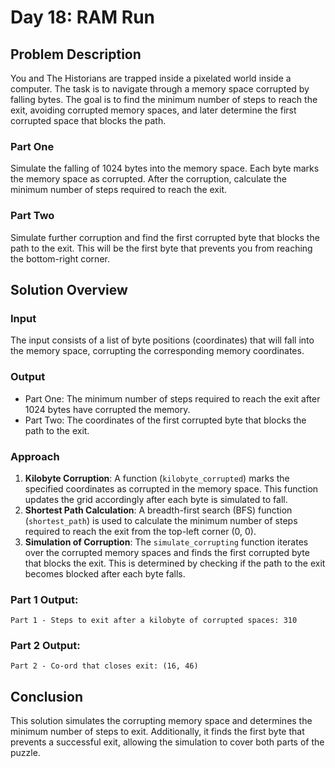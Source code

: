 # Day 18: RAM Run

## Problem Description
You and The Historians are trapped inside a pixelated world inside a computer. The task is to navigate through a memory space corrupted by falling bytes. The goal is to find the minimum number of steps to reach the exit, avoiding corrupted memory spaces, and later determine the first corrupted space that blocks the path.

### Part One
Simulate the falling of 1024 bytes into the memory space. Each byte marks the memory space as corrupted. After the corruption, calculate the minimum number of steps required to reach the exit.

### Part Two
Simulate further corruption and find the first corrupted byte that blocks the path to the exit. This will be the first byte that prevents you from reaching the bottom-right corner.

## Solution Overview

### Input
The input consists of a list of byte positions (coordinates) that will fall into the memory space, corrupting the corresponding memory coordinates.

### Output
- Part One: The minimum number of steps required to reach the exit after 1024 bytes have corrupted the memory.
- Part Two: The coordinates of the first corrupted byte that blocks the path to the exit.

### Approach
1. **Kilobyte Corruption**: A function (`kilobyte_corrupted`) marks the specified coordinates as corrupted in the memory space. This function updates the grid accordingly after each byte is simulated to fall.
2. **Shortest Path Calculation**: A breadth-first search (BFS) function (`shortest_path`) is used to calculate the minimum number of steps required to reach the exit from the top-left corner (0, 0).
3. **Simulation of Corruption**: The `simulate_corrupting` function iterates over the corrupted memory spaces and finds the first corrupted byte that blocks the exit. This is determined by checking if the path to the exit becomes blocked after each byte falls.

### Part 1 Output:
```
Part 1 - Steps to exit after a kilobyte of corrupted spaces: 310
```

### Part 2 Output:
```
Part 2 - Co-ord that closes exit: (16, 46)
```

## Conclusion
This solution simulates the corrupting memory space and determines the minimum number of steps to exit. Additionally, it finds the first byte that prevents a successful exit, allowing the simulation to cover both parts of the puzzle.

